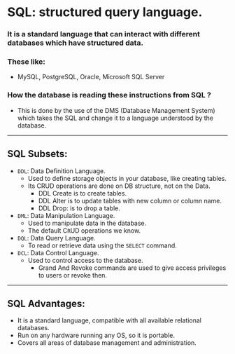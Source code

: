 # SQL: structured query language.

### It is a standard language that can interact with different databases which have structured data.
### These like:
- MySQL, PostgreSQL, Oracle, Microsoft SQL Server 
### How the database is reading these instructions from SQL ?
- This is done by the use of the DMS (Database Management System) which takes the SQL and change it to a language understood by the database.
---
## SQL Subsets:
- `DDL`: Data Definition Language.
    - Used to define storage objects in your database, like creating tables.
    - Its CRUD operations are done on DB structure, not on the Data.
        - DDL Create is to create tables.
        - DDL Alter is to update tables with new column or column name.
        - DDL Drop: is to drop a table.
- `DML`: Data Manipulation Language.
    - Used to manipulate data in the database.
    - The default C`R`UD operations we know.
- `DQL`: Data Query Language.
    - To read or retrieve data using the `SELECT` command.
- `DCL`: Data Control Language. 
    - Used to control access to the database.
        - Grand And Revoke commands are used to give access privileges to users or revoke then.
---
## SQL Advantages:
- It is a standard language, compatible with all available relational databases. 
- Run on any hardware running any OS, so it is portable.
- Covers all areas of database management and administration.